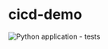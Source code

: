 # cicd-demo

![Python application - tests](https://github.com/cn-dino/cicd-demo/workflows/Python%20application%20-%20tests/badge.svg)



